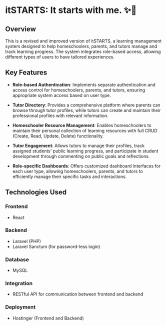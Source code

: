 # itSTARTS: It starts with me. ✨🌁

## Overview

This is a revised and improved version of itSTARTS, a learning management system designed to help homeschoolers, parents, and tutors manage and track learning progress. The system integrates role-based access, allowing different types of users to have tailored experiences.

## Key Features

- **Role-based Authentication**: Implements separate authentication and access control for homeschoolers, parents, and tutors, ensuring appropriate system access based on user type.

- **Tutor Directory**: Provides a comprehensive platform where parents can browse through tutor profiles, while tutors can create and maintain their professional profiles with relevant information.

- **Homeschooler Resource Management**: Enables homeschoolers to maintain their personal collection of learning resources with full CRUD (Create, Read, Update, Delete) functionality.

- **Tutor Engagement**: Allows tutors to manage their profiles, track assigned students' public learning progress, and participate in student development through commenting on public goals and reflections.

- **Role-specific Dashboards**: Offers customized dashboard interfaces for each user type, allowing homeschoolers, parents, and tutors to efficiently manage their specific tasks and interactions.


## Technologies Used

### Frontend
- React

### Backend
- Laravel (PHP)
- Laravel Sanctum (for password-less login)

### Database
- MySQL

### Integration
- RESTful API for communication between frontend and backend

### Deployment
- Hostinger (Frontend and Backend)
